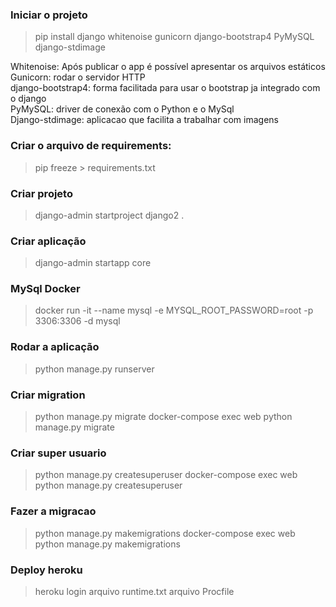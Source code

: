 
### Iniciar o projeto
> pip install django whitenoise gunicorn django-bootstrap4 PyMySQL django-stdimage


Whitenoise: Após publicar o app é possível apresentar os arquivos estáticos  
Gunicorn: rodar o servidor HTTP   
django-bootstrap4: forma facilitada para usar o bootstrap ja integrado com o django   
PyMySQL: driver de conexão com o Python e o MySql  
Django-stdimage: aplicacao que facilita a trabalhar com imagens   


### Criar o arquivo de requirements: 
> pip freeze > requirements.txt

### Criar projeto
> django-admin startproject django2 .

### Criar aplicação
> django-admin startapp core 

### MySql Docker
> docker run -it --name mysql -e MYSQL_ROOT_PASSWORD=root -p 3306:3306 -d mysql

### Rodar a aplicação
> python manage.py runserver

### Criar migration
> python manage.py migrate 
> docker-compose exec web python manage.py migrate 

### Criar super usuario
> python manage.py createsuperuser
> docker-compose exec web python manage.py createsuperuser

### Fazer a migracao
> python manage.py makemigrations
> docker-compose exec web python manage.py makemigrations 



### Deploy heroku
> heroku login
> arquivo runtime.txt 
> arquivo Procfile
> 
